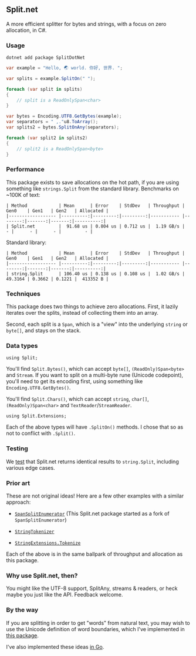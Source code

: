 ## Split.net

A more efficient splitter for bytes and strings, with a focus on zero allocation, in C#.

### Usage

```
dotnet add package SplitDotNet
```

```csharp
var example = "Hello, 🌏 world. 你好, 世界. ";

var splits = example.SplitOn(" ");

foreach (var split in splits)
{
    // split is a ReadOnlySpan<char>
}

var bytes = Encoding.UTF8.GetBytes(example);
var separators = " ,."u8.ToArray();
var splits2 = bytes.SplitOnAny(separators);

foreach (var split2 in splits2)
{
    // split2 is a ReadOnlySpan<byte>
}
```

### Performance

This package exists to save allocations on the hot path, if you are using something like `strings.Split` from the standard library. Benchmarks on ~100K of text:

```
| Method            | Mean      | Error    | StdDev   | Throughput | Gen0    | Gen1   | Gen2   | Allocated |
|------------------ |----------:|---------:|---------:|----------- |--------:|-------:|-------:|----------:|
| Split.net         |  91.68 us | 0.804 us | 0.712 us |  1.19 GB/s |       - |      - |      - |         - |
```

Standard library:

```
| Method            | Mean      | Error    | StdDev   | Throughput | Gen0    | Gen1   | Gen2   | Allocated |
|------------------ |----------:|---------:|---------:|----------- |--------:|-------:|-------:|----------:|
| string.Split      | 106.40 us | 0.138 us | 0.108 us |  1.02 GB/s | 49.3164 | 0.3662 | 0.1221 |  413352 B |
```

### Techniques

This package does two things to achieve zero allocations. First, it lazily iterates over the splits, instead of collecting them into an array.

Second, each split is a `Span`, which is a "view" into the underlying `string` or `byte[]`, and stays on the stack.

### Data types

`using Split;`

You'll find `Split.Bytes()`, which can accept `byte[]`, `(ReadOnly)Span<byte>` and `Stream`. If you want to split on a multi-byte rune (Unicode codepoint), you'll need to get its encoding first, using something like `Encoding.UTF8.GetBytes()`.

You'll find `Split.Chars()`, which can accept `string`, `char[]`, `(ReadOnly)Span<char>` and `TextReader`/`StreamReader`.

`using Split.Extensions;`

Each of the above types will have `.SplitOn()` methods. I chose that so as not to conflict with `.Split()`.

### Testing

We [test](https://github.com/clipperhouse/Split.net/tree/main/Tests) that Split.net returns identical results to `string.Split`, including various edge cases.

### Prior art

These are not original ideas! Here are a few other examples with a similar approach:

- [`SpanSplitEnumerator`](https://github.com/dotnet/runtime/pull/104534) (This Split.net package started as a fork of `SpanSplitEnumerator`)

- [`StringTokenizer`](https://learn.microsoft.com/en-us/dotnet/core/extensions/primitives#the-stringtokenizer-type)

- [`StringExtensions.Tokenize`](https://learn.microsoft.com/en-us/dotnet/api/microsoft.toolkit.highperformance.extensions.stringextensions.tokenize?view=win-comm-toolkit-dotnet-6.1)

Each of the above is in the same ballpark of throughput and allocation as this package.

### Why use Split.net, then?

You might like the UTF-8 support, SplitAny, streams & readers, or heck maybe you just like the API. Feedback welcome.

### By the way

If you are splitting in order to get "words" from natural text, you may wish to use the Unicode definition of word boundaries, which I've implemented in [this package](https://github.com/clipperhouse/uax29.net).

I've also implemented these ideas [in Go](https://github.com/clipperhouse/split).
